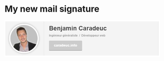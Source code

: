 # My new mail signature

![screenshot](https://raw.githubusercontent.com/benavern/mail_signature/master/screenshot.png)
